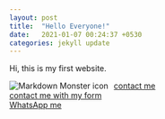 ```yaml
---
layout: post
title:  "Hello Everyone!"
date:   2021-01-07 00:24:37 +0530
categories: jekyll update
---
```

Hi, this is my first website.

<a href="http://www.google.com"><img src="https://upload.wikimedia.org/wikipedia/en/thumb/6/6b/Hello_Web_Series_%28Wordmark%29_Logo.png/1200px-Hello_Web_Series_%28Wordmark%29_Logo.png"
     alt="Markdown Monster icon"
     style="float: left; margin-right: 10px;" /></a> 
     
     
     
     
     
 
<a href="http://forms.gle/64UrYVPc61Locxms7">contact me</a><br>
<a href="http://tushar002.rf.gd">contact me with my form</a><br>
<a href="http://wa.me/+919914733560?text=hello">WhatsApp me</a>
   
   


     
     
     
